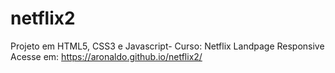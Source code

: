 # netflix2
Projeto em HTML5, CSS3 e Javascript- Curso: Netflix Landpage Responsive
Acesse em: https://aronaldo.github.io/netflix2/
